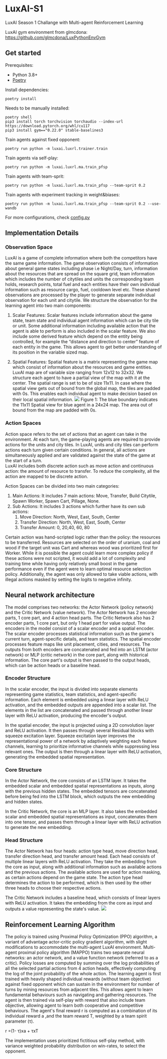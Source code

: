 # LuxAI-S1
LuxAI Season 1 Challange with Multi-agent Reinforcement Learning

LuxAI gym environment from glmcdona:
https://github.com/glmcdona/LuxPythonEnvGym
## Get started

Prerequisites:
* Python 3.8+
* [Poetry](https://python-poetry.org)

Install dependencies:
```
poetry install
```
Needs to be manually installed:
```
poetry shell
pip3 install torch torchvision torchaudio --index-url https://download.pytorch.org/whl/cu117
pip3 install gym=="0.22.0" stable-baselines3
```


Train agents against fixed opponent:
```
poetry run python -m luxai.luxrl.trainer.train 
```
Train agents via self-play:
```
poetry run python -m luxai.luxrl.ma.train_pfsp
```
Train agents with team-sprit:
```
poetry run python -m luxai.luxrl.ma.train_pfsp --team-sprit 0.2
```

Train agents with experiment tracking in weight&biases:
```
poetry run python -m luxai.luxrl.ma.train_pfsp --team-sprit 0.2 --use-wandb
```

For more configurations, check
[config.py](https://github.com/birajsth/LuxAI-S1/blob/main/luxai/luxrl/config.py)
##

## Implementation Details


### Observation Space
LuxAI is a game of complete information where both the competitors have the same game information. The game observation consists of information about general game states including phase i.e Night/Day, turn, information about the resources that are spread on the square grid, team information which includes the number of citytiles and units the corresponding team holds, research points, total fuel and each entities have their own individual information such as resource cargo, fuel, cooldown level etc. These shared observations are processed by the player to generate separate individual observation for each unit and citytile. 
We structure the observation for the learning agent into two main components:
1.	Scalar Features:
Scalar features include information about the game state, team state and individual agent information which can be city tile or unit. Some additional information including available action that the agent is able to perform is also included in the scalar feature. We also include some derived feature which depend on the entity being controlled, for example the “distance and direction to center” feature of each entity in the game. This allows agent to get better understanding of its position in the variable sized map.

2.	Spatial Features:
Spatial feature is a matrix representing the game map which consist of information about the resources and game entities.  LuxAI map are of variable size ranging from 12x12 to 32x32. We structure each agent to have a partial view of the map with it at the center. The spatial range is set to be of size 11x11. In case where the spatial view gets out of bound from the global map, the tiles are padded with 0s. This enables each individual agent to make decision based on their local spatial information.
![](https://github.com/birajsth/LuxAI-S1/blob/main/src/agent_view.jpg)
Figure 1: The blue boundary indicates the 11x11 Spatial view for blue agent in a 24x24 map. The area out of bound from the map are padded with 0s.
### Action Spaces
Action space refers to the set of actions that an agent can take in the environment.  At each turn, the game-playing agents are required to provide actions for the units and city tiles. In LuxAI, units and city tiles can perform actions each turn given certain conditions. In general, all actions are simultaneously applied and are validated against the state of the game at the start of a turn.  
LuxAI includes both discrete action such as move action and continuous action: the amount of resource to transfer. To reduce the complexity, all the action are mapped to be discrete action.

Action Spaces can be divided into two main categories:
1.	Main Actions: It includes 7 main actions: Move, Transfer, Build Citytile, Spawn Worker, Spawn Cart, Pillage, None. 
2.	Sub Actions: It includes 3 actions which further have its own sub actions:
    1.	Move Direction: North, West, East, South, Center
    2.	Transfer Direction: North, West, East, South, Center
    3.	Transfer Amount: 0, 20,40, 60, 80

Certain action was hand-scripted logic rather than the policy: the resources to be transferred. Resources are selected on the order of uranium, coal and wood if the target unit was Cart and whereas wood was prioritized first for Worker. While it is possible the agent could learn more complex policy if these actions were not scripted, it would add a lot of complexity and training time while having only relatively small boost in the game performance even if the agent were to learn optimal resource selection policy. Additionally, the agent was only allowed to take viable actions, with illegal actions masked by setting the logits to negative infinity.

## Neural network architecture
The model comprises two networks: the Actor Network (policy network) and the Critic Network (value network). The Actor Network has 2 encoder parts, 1 core part, and 4 action head parts. The Critic Network also has 2 encoder parts, 1 core part, but only 1 head part for value output.
The encoders in the model consist of a scalar encoder and a spatial encoder. The scalar encoder processes statistical information such as the game's current turn, agent-specific details, and team statistics. The spatial encoder processes feature maps like unit placement, cities, and resources. The outputs from both encoders are concatenated and fed into an LSTM (actor network) or MLP (critic network) in the core part, along with historical information. The core part's output is then passed to the output heads, which can be action heads or a baseline head.
### Encoder Structure

In the scalar encoder, the input is divided into separate elements representing game statistics, team statistics, and agent-specific information. Each element is embedded using a linear layer with ReLU activation, and the embedded outputs are appended into a scalar list. The elements in the list are concatenated and passed through another linear layer with ReLU activation, producing the encoder's output.

In the spatial encoder, the input is projected using a 2D convolution layer and ReLU activation. It then passes through several Residual blocks with squeeze excitation layer. Squeeze excitation layer improves the representational power of a network by adaptively weighting each feature channels, learning to prioritize informative channels while suppressing less relevant ones. The output is then through a linear layer with ReLU activation, generating the embedded spatial representation.


### Core Structure

In the Actor Network, the core consists of an LSTM layer. It takes the embedded scalar and embedded spatial representations as inputs, along with the previous hidden states. The embedded tensors are concatenated before being fed into the LSTM block, which outputs the new embedding and hidden states.

In the Critic Network, the core is an MLP layer. It also takes the embedded scalar and embedded spatial representations as input, concatenates them into one tensor, and passes them through a linear layer with ReLU activation to generate the new embedding.

### Head Structure

The Actor Network has four heads: action type head, move direction head, transfer direction head, and transfer amount head. Each head consists of multiple linear layers with ReLU activation. They take the embedding from the core as input, along with additional information such as available actions and the previous actions. The available actions are used for action masking, as certain actions depend on the game state. The action type head determines the action to be performed, which is then used by the other three heads to choose their respective actions.

The Critic Network includes a baseline head, which consists of linear layers with ReLU activation. It takes the embedding from the core as input and outputs a value representing the state's value.
![](https://github.com/birajsth/LuxAI-S1/blob/main/src/detailed_arch.jpg)


## Reinforcement Learning Algorithm
The policy is trained using Proximal Policy Optimization (PPO) algorithm, a variant of advantage actor-critic policy gradient algorithm, with slight modifications to accommodate the multi-agent LuxAI environment. 
Multi-agent proximal policy algorithm (MAPPO) trains two separate neural networks: an actor network, and a value function network (referred to as a critic).  Policy losses are computed by summing over the log probabilities of all the selected partial actions from 4 action heads, effectively computing the log of the joint probability of the whole action.
The learning agent is first trained with heavily shaped individual rewards (without team objective) against fixed opponent which can sustain in the environment for number of turns by mining resources from adjacent tiles. This allows agent to learn fundamental behaviours such as navigating and gathering resources. The agent is then trained via self-play with reward that also include team objective, allowing agent to learn both cooperative and competitive behaviours. The agent's final reward r is computed as a combination of its individual reward a ,and the team reward T, weighted by a team spirit parameter (τ). 

r =(1- τ)xa + τxT

The implementation uses prioritized fictitious self-play method, with variance weighted probability distribution on win-rates, to select the opponent.


